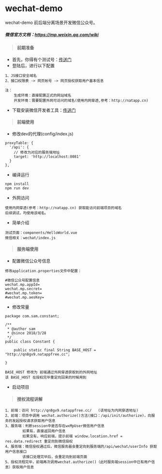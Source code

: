 # wechat-demo
wechat-demo 前后端分离场景开发微信公众号。

##### 微信官方文档：https://mp.weixin.qq.com/wiki 

> #### 前期准备
* 首先，你得有个测试号：[传送门](https://mp.weixin.qq.com/debug/cgi-bin/sandbox?t=sandbox/login)
* 登陆后，进行以下配置
```$xslt
1、JS接口安全域名
2、接口权限表 -> 网页帐号 -> 网页授权获取用户基本信息

注：
    生成环境：直接配置正式的网站域名
    开发环境：需要配置外网可访问的域名(使用内网穿透,参考：http://natapp.cn)
```
* 下载安装微信开发者工具：[传送门](https://mp.weixin.qq.com/wiki?t=resource/res_main&id=mp1455784140)


> #### 前端使用
* 修改dev的代理(config/index.js)
```$xslt
proxyTable: {
  '/api': {
    // 修改为对应的服务端地址
    target: 'http://localhost:8081'
  }
},
```
* 编译运行
```$xslt
npm install
npm run dev
```
* 外网访问
```$xslt
使用内网穿透(参考：http://natapp.cn) 获取能访问前端项目的域名
后续调试，均使用该域名。
```
* 简单介绍
```$xslt
测试页面：components/HelloWorld.vue
微信相关：wechat/index.js
```

> #### 服务端使用
* 配置微信公众号信息
```$xslt
修改application.properties文件中配置：

#微信公众号配置信息
wechat.mp.appId=
wechat.mp.secret=
#wechat.mp.token=
#wechat.mp.aesKey=
```
* 修改常量
```$xslt
package com.sam.constant;

/**
 * @author sam
 * @since 2018/3/28
 */
public class Constant {

    public static final String BASE_HOST = "http://qn8gv9.natappfree.cc";

}

BASE_HOST 修改为 前端通过外网穿透获取到的外网地址
该 BASE_HOST 在授权完毕重定向回来的时候用到
```
* 启动项目


> #### 授权流程讲解
```$xslt
1、前端：访问 http://qn8gv9.natappfree.cc/   (该地址为内网穿透地址)
2、前端：项目中调用 wechat.authorize()方法(接口：/api/init/authorize)，向服务的发起授权请求获取用户信息
3、服务端：判断session中是否存在wxMpUser微信用户信息
        如果有，直接返回用户信息
        如果没有，响应前端，提示前端 window.location.href = res.data.redirect 重定向到微信授权
4、服务端：微信授权通过后，微信服务器会重定向到服务端的/api/wechat/userInfo 获取用户信息接口
        该接口处理完毕后，会重定向到前端页面
5、授权流程完毕，前端再次调用wechat.authorize()（此时服务端session中已有用户信息）获取用户信息
        
```
